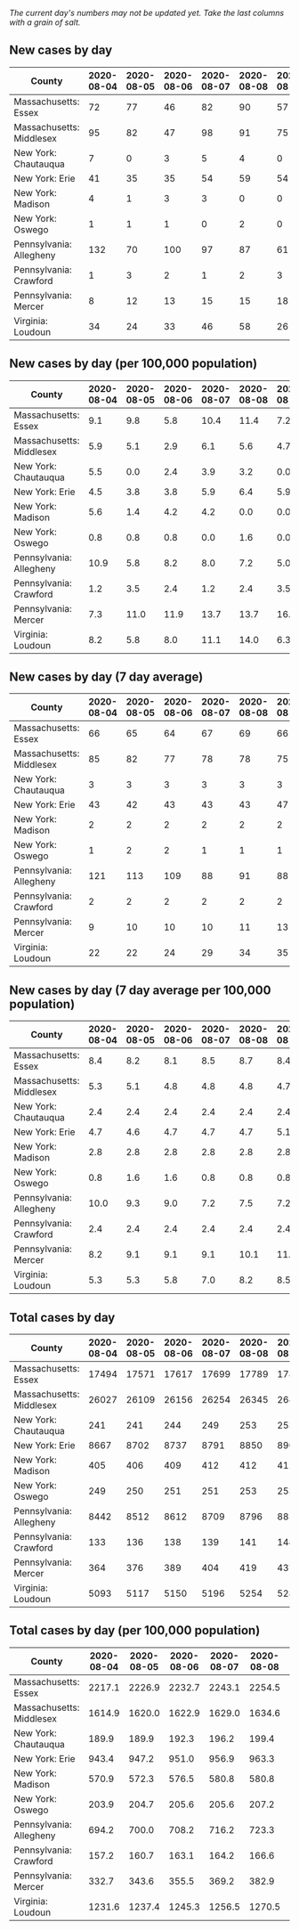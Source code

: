 _The current day's numbers may not be updated yet. Take the last columns with a grain of salt._
## New cases by day

| County | 2020-08-04 | 2020-08-05 | 2020-08-06 | 2020-08-07 | 2020-08-08 | 2020-08-09 | 2020-08-10 |
| --- | --- | --- | --- | --- | --- | --- | --- |
| Massachusetts: Essex | 72 | 77 | 46 | 82 | 90 | 57 |  |
| Massachusetts: Middlesex | 95 | 82 | 47 | 98 | 91 | 75 |  |
| New York: Chautauqua | 7 | 0 | 3 | 5 | 4 | 0 |  |
| New York: Erie | 41 | 35 | 35 | 54 | 59 | 54 |  |
| New York: Madison | 4 | 1 | 3 | 3 | 0 | 0 |  |
| New York: Oswego | 1 | 1 | 1 | 0 | 2 | 0 |  |
| Pennsylvania: Allegheny | 132 | 70 | 100 | 97 | 87 | 61 |  |
| Pennsylvania: Crawford | 1 | 3 | 2 | 1 | 2 | 3 |  |
| Pennsylvania: Mercer | 8 | 12 | 13 | 15 | 15 | 18 |  |
| Virginia: Loudoun | 34 | 24 | 33 | 46 | 58 | 26 |  |

## New cases by day (per 100,000 population)

| County | 2020-08-04 | 2020-08-05 | 2020-08-06 | 2020-08-07 | 2020-08-08 | 2020-08-09 | 2020-08-10 |
| --- | --- | --- | --- | --- | --- | --- | --- |
| Massachusetts: Essex | 9.1 | 9.8 | 5.8 | 10.4 | 11.4 | 7.2 |  |
| Massachusetts: Middlesex | 5.9 | 5.1 | 2.9 | 6.1 | 5.6 | 4.7 |  |
| New York: Chautauqua | 5.5 | 0.0 | 2.4 | 3.9 | 3.2 | 0.0 |  |
| New York: Erie | 4.5 | 3.8 | 3.8 | 5.9 | 6.4 | 5.9 |  |
| New York: Madison | 5.6 | 1.4 | 4.2 | 4.2 | 0.0 | 0.0 |  |
| New York: Oswego | 0.8 | 0.8 | 0.8 | 0.0 | 1.6 | 0.0 |  |
| Pennsylvania: Allegheny | 10.9 | 5.8 | 8.2 | 8.0 | 7.2 | 5.0 |  |
| Pennsylvania: Crawford | 1.2 | 3.5 | 2.4 | 1.2 | 2.4 | 3.5 |  |
| Pennsylvania: Mercer | 7.3 | 11.0 | 11.9 | 13.7 | 13.7 | 16.4 |  |
| Virginia: Loudoun | 8.2 | 5.8 | 8.0 | 11.1 | 14.0 | 6.3 |  |

## New cases by day (7 day average)

| County | 2020-08-04 | 2020-08-05 | 2020-08-06 | 2020-08-07 | 2020-08-08 | 2020-08-09 | 2020-08-10 |
| --- | --- | --- | --- | --- | --- | --- | --- |
| Massachusetts: Essex | 66 | 65 | 64 | 67 | 69 | 66 |  |
| Massachusetts: Middlesex | 85 | 82 | 77 | 78 | 78 | 75 |  |
| New York: Chautauqua | 3 | 3 | 3 | 3 | 3 | 3 |  |
| New York: Erie | 43 | 42 | 43 | 43 | 43 | 47 |  |
| New York: Madison | 2 | 2 | 2 | 2 | 2 | 2 |  |
| New York: Oswego | 1 | 2 | 2 | 1 | 1 | 1 |  |
| Pennsylvania: Allegheny | 121 | 113 | 109 | 88 | 91 | 88 |  |
| Pennsylvania: Crawford | 2 | 2 | 2 | 2 | 2 | 2 |  |
| Pennsylvania: Mercer | 9 | 10 | 10 | 10 | 11 | 13 |  |
| Virginia: Loudoun | 22 | 22 | 24 | 29 | 34 | 35 |  |

## New cases by day (7 day average per 100,000 population)

| County | 2020-08-04 | 2020-08-05 | 2020-08-06 | 2020-08-07 | 2020-08-08 | 2020-08-09 | 2020-08-10 |
| --- | --- | --- | --- | --- | --- | --- | --- |
| Massachusetts: Essex | 8.4 | 8.2 | 8.1 | 8.5 | 8.7 | 8.4 |  |
| Massachusetts: Middlesex | 5.3 | 5.1 | 4.8 | 4.8 | 4.8 | 4.7 |  |
| New York: Chautauqua | 2.4 | 2.4 | 2.4 | 2.4 | 2.4 | 2.4 |  |
| New York: Erie | 4.7 | 4.6 | 4.7 | 4.7 | 4.7 | 5.1 |  |
| New York: Madison | 2.8 | 2.8 | 2.8 | 2.8 | 2.8 | 2.8 |  |
| New York: Oswego | 0.8 | 1.6 | 1.6 | 0.8 | 0.8 | 0.8 |  |
| Pennsylvania: Allegheny | 10.0 | 9.3 | 9.0 | 7.2 | 7.5 | 7.2 |  |
| Pennsylvania: Crawford | 2.4 | 2.4 | 2.4 | 2.4 | 2.4 | 2.4 |  |
| Pennsylvania: Mercer | 8.2 | 9.1 | 9.1 | 9.1 | 10.1 | 11.9 |  |
| Virginia: Loudoun | 5.3 | 5.3 | 5.8 | 7.0 | 8.2 | 8.5 |  |

## Total cases by day

| County | 2020-08-04 | 2020-08-05 | 2020-08-06 | 2020-08-07 | 2020-08-08 | 2020-08-09 | 2020-08-10 |
| --- | --- | --- | --- | --- | --- | --- | --- |
| Massachusetts: Essex | 17494 | 17571 | 17617 | 17699 | 17789 | 17846 |  |
| Massachusetts: Middlesex | 26027 | 26109 | 26156 | 26254 | 26345 | 26420 |  |
| New York: Chautauqua | 241 | 241 | 244 | 249 | 253 | 253 |  |
| New York: Erie | 8667 | 8702 | 8737 | 8791 | 8850 | 8904 |  |
| New York: Madison | 405 | 406 | 409 | 412 | 412 | 412 |  |
| New York: Oswego | 249 | 250 | 251 | 251 | 253 | 253 |  |
| Pennsylvania: Allegheny | 8442 | 8512 | 8612 | 8709 | 8796 | 8857 |  |
| Pennsylvania: Crawford | 133 | 136 | 138 | 139 | 141 | 144 |  |
| Pennsylvania: Mercer | 364 | 376 | 389 | 404 | 419 | 437 |  |
| Virginia: Loudoun | 5093 | 5117 | 5150 | 5196 | 5254 | 5280 |  |

## Total cases by day (per 100,000 population)

| County | 2020-08-04 | 2020-08-05 | 2020-08-06 | 2020-08-07 | 2020-08-08 | 2020-08-09 | 2020-08-10 |
| --- | --- | --- | --- | --- | --- | --- | --- |
| Massachusetts: Essex | 2217.1 | 2226.9 | 2232.7 | 2243.1 | 2254.5 | 2261.8 |  |
| Massachusetts: Middlesex | 1614.9 | 1620.0 | 1622.9 | 1629.0 | 1634.6 | 1639.3 |  |
| New York: Chautauqua | 189.9 | 189.9 | 192.3 | 196.2 | 199.4 | 199.4 |  |
| New York: Erie | 943.4 | 947.2 | 951.0 | 956.9 | 963.3 | 969.2 |  |
| New York: Madison | 570.9 | 572.3 | 576.5 | 580.8 | 580.8 | 580.8 |  |
| New York: Oswego | 203.9 | 204.7 | 205.6 | 205.6 | 207.2 | 207.2 |  |
| Pennsylvania: Allegheny | 694.2 | 700.0 | 708.2 | 716.2 | 723.3 | 728.3 |  |
| Pennsylvania: Crawford | 157.2 | 160.7 | 163.1 | 164.2 | 166.6 | 170.2 |  |
| Pennsylvania: Mercer | 332.7 | 343.6 | 355.5 | 369.2 | 382.9 | 399.4 |  |
| Virginia: Loudoun | 1231.6 | 1237.4 | 1245.3 | 1256.5 | 1270.5 | 1276.8 |  |
